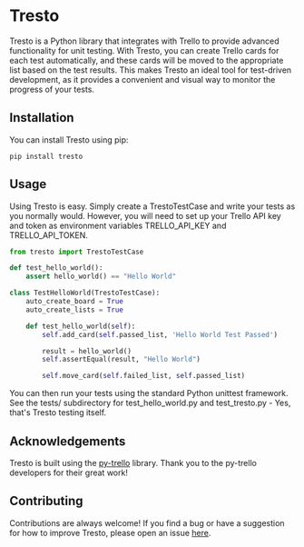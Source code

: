 # Tresto

Tresto is a Python library that integrates with Trello to provide advanced
functionality for unit testing.  With Tresto, you can create Trello cards
for each test automatically, and these cards will be moved to the
appropriate list based on the test results.  This makes Tresto an ideal tool
for test-driven development, as it provides a convenient and visual way to
monitor the progress of your tests.

## Installation

You can install Tresto using pip:

```shell
pip install tresto
```

## Usage

Using Tresto is easy.  Simply create a TrestoTestCase and write your tests
as you normally would.  However, you will need to set up your Trello API key
and token as environment variables TRELLO_API_KEY and TRELLO_API_TOKEN.

```python
from tresto import TrestoTestCase

def test_hello_world():
    assert hello_world() == "Hello World"

class TestHelloWorld(TrestoTestCase):
    auto_create_board = True
    auto_create_lists = True

    def test_hello_world(self):
        self.add_card(self.passed_list, 'Hello World Test Passed')

        result = hello_world()
        self.assertEqual(result, "Hello World")

        self.move_card(self.failed_list, self.passed_list)
```

You can then run your tests using the standard Python unittest framework.
See the tests/ subdirectory for test_hello_world.py and test_tresto.py -
Yes, that's Tresto testing itself.


## Acknowledgements

Tresto is built using the [py-trello](https://github.com/sarumont/py-trello) library. Thank you to the py-trello developers for their great work!

## Contributing

Contributions are always welcome!  If you find a bug or have a suggestion
for how to improve Tresto, please open an issue [here](https://github.com/buanzo/tresto/issues).
